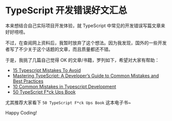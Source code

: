 # TypeScript 开发错误好文汇总

本来想结合自己实际项目开发体验，就 TypeScript 中常见的开发错误写篇文章来好好唠唠。

不过，在查阅网上资料后，我暂时放弃了这个想法。因为我发现，国外的一些开发者写了不少关于这个话题的文章，而且质量都还不错。

于是，我挑了几篇自己觉得 OK 的文章/书籍，罗列如下，希望对大家有帮助：

- [15 Typescript Mistakes To Avoid](https://blog.softwaremill.com/typescript-mistakes-to-avoid-d3ab240c90eb)
- [Mastering TypeScript: A Developer’s Guide to Common Mistakes and Best Practices](https://medium.com/@kutayyildiz/mastering-typescript-a-developers-guide-to-common-mistakes-and-best-practices-eca410aaf2a1)
- [10 Common Mistakes in Typescript Development](https://genezio.com/blog/10-common-mistakes-in-typescript-development)
- [50 TypeScript F*ck Ups Book](https://github.com/azat-co/50-ts)

尤其推荐大家看下 `50 TypeScript F*ck Ups Book` 这本电子书~

Happy Coding!

<Giscus
  repo="xkyong/blogs"
  repo-id="R_kgDOMk5dyA"
  category="Announcements"
  category-id="DIC_kwDOMk5dyM4ChwJe"
  mapping="title"
  reactions-enabled="1"
  emit-metadata="0"
  input-position="top"
  theme="preferred_color_scheme"
  lang="zh-CN"
  loading="lazy"
/>
